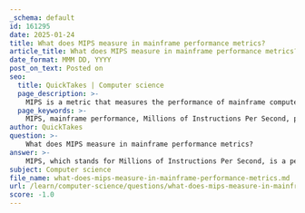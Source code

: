 ```yaml
---
_schema: default
id: 161295
date: 2025-01-24
title: What does MIPS measure in mainframe performance metrics?
article_title: What does MIPS measure in mainframe performance metrics?
date_format: MMM DD, YYYY
post_on_text: Posted on
seo:
  title: QuickTakes | Computer science
  page_description: >-
    MIPS is a metric that measures the performance of mainframe computers in terms of millions of instructions executed per second, highlighting its limitations and the need for additional metrics like MSUs for a comprehensive evaluation.
  page_keywords: >-
    MIPS, mainframe performance, Millions of Instructions Per Second, processing capability, computational power, instruction complexity, workload dependence, MSUs, CPU utilization, performance metrics
author: QuickTakes
question: >-
    What does MIPS measure in mainframe performance metrics?
answer: >-
    MIPS, which stands for Millions of Instructions Per Second, is a performance metric used to measure the processing capability of mainframe computers. Specifically, it quantifies the number of millions of instructions that a mainframe can execute in one second of operation. \n\nWhile MIPS provides a basic understanding of a mainframe's computational power, it is important to note that it is not always an accurate or comprehensive measure of overall performance. The limitations of using MIPS as a performance metric include:\n\n1. **Variability in Instruction Complexity**: Different instructions can take varying amounts of time to execute. Therefore, a system that can execute a high number of simple instructions may not perform as well as one that executes fewer, more complex instructions.\n\n2. **Dependence on Workload**: MIPS can vary significantly based on the type of workload being processed. For example, batch jobs may yield different MIPS values compared to online transaction processing.\n\n3. **Historical Context**: Historically, MIPS was a common metric for measuring mainframe performance, but modern capacity planning has shifted towards using MSUs (Million Service Units), which provide a more normalized view of CPU utilization across different hardware configurations.\n\n4. **Lack of Standardization**: There is no universal standard for calculating MIPS, which can lead to inconsistencies in how different vendors report their systems' performance.\n\nIn summary, while MIPS can give a rough estimate of a mainframe's processing capabilities, it should be used cautiously and in conjunction with other metrics, such as MSUs, to gain a more accurate picture of performance and capacity.
subject: Computer science
file_name: what-does-mips-measure-in-mainframe-performance-metrics.md
url: /learn/computer-science/questions/what-does-mips-measure-in-mainframe-performance-metrics
score: -1.0
---
```


&nbsp;